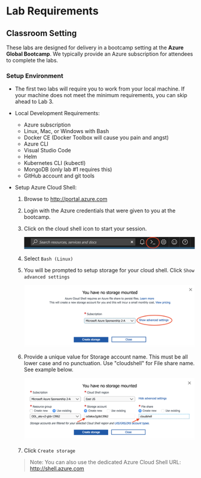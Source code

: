 # Lab Requirements

## Classroom Setting

These labs are designed for delivery in a bootcamp setting at the **Azure Global Bootcamp**. We typically provide an Azure subscription for attendees to complete the labs.

### Setup Environment

* The first two labs will require you to work from your local machine. If your machine does not meet the minimum requirements, you can skip ahead to Lab 3.

* Local Development Requirements:
  * Azure subscription
  * Linux, Mac, or Windows with Bash
  * Docker CE (Docker Toolbox will cause you pain and angst)
  * Azure CLI
  * Visual Studio Code
  * Helm
  * Kubernetes CLI (kubectl)
  * MongoDB (only lab #1 requires this)
  * GitHub account and git tools

* Setup Azure Cloud Shell:

    1. Browse to http://portal.azure.com
    2. Login with the Azure credentials that were given to you at the bootcamp.
    3. Click on the cloud shell icon to start your session.

        ![alt text](img/cloud-shell-start.png "Spektra ready")

    4. Select `Bash (Linux)`
    5. You will be prompted to setup storage for your cloud shell. Click `Show advanced settings`

        ![alt text](img/cloud-show-advanced.png "Spektra ready")

    6. Provide a unique value for Storage account name. This must be all lower case and no punctuation. Use "cloudshell" for File share name. See example below.

        ![alt text](img/cloud-storage-config.png "Spektra ready")

    7. Click `Create storage`

    > Note: You can also use the dedicated Azure Cloud Shell URL: http://shell.azure.com 
